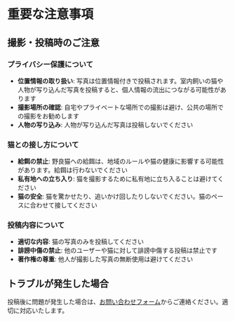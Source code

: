 # 重要な注意事項

## 撮影・投稿時のご注意

### プライバシー保護について
- **位置情報の取り扱い**: 写真は位置情報付きで投稿されます。室内飼いの猫や人物が写り込んだ写真を投稿すると、個人情報の流出につながる可能性があります
- **撮影場所の確認**: 自宅やプライベートな場所での撮影は避け、公共の場所での撮影をお勧めします
- **人物の写り込み**: 人物が写り込んだ写真は投稿しないでください

### 猫との接し方について
- **給餌の禁止**: 野良猫への給餌は、地域のルールや猫の健康に影響する可能性があります。給餌は行わないでください
- **私有地への立ち入り**: 猫を撮影するために私有地に立ち入ることは避けてください
- **猫の安全**: 猫を驚かせたり、追いかけ回したりしないでください。猫のペースに合わせて接してください

### 投稿内容について
- **適切な内容**: 猫の写真のみを投稿してください
- **誹謗中傷の禁止**: 他のユーザーや猫に対して誹謗中傷する投稿は禁止です
- **著作権の尊重**: 他人が撮影した写真の無断使用は避けてください

## トラブルが発生した場合

投稿後に問題が発生した場合は、[お問い合わせフォーム](feedback.md)からご連絡ください。適切に対応いたします。
